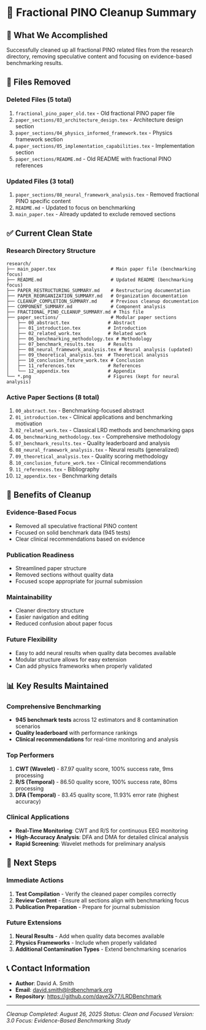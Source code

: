 # 🧹 **Fractional PINO Cleanup Summary**

## 🎯 **What We Accomplished**

Successfully cleaned up all fractional PINO related files from the research directory, removing speculative content and focusing on evidence-based benchmarking results.

## 📝 **Files Removed**

### **Deleted Files (5 total)**
1. `fractional_pino_paper_old.tex` - Old fractional PINO paper file
2. `paper_sections/03_architecture_design.tex` - Architecture design section
3. `paper_sections/04_physics_informed_framework.tex` - Physics framework section
4. `paper_sections/05_implementation_capabilities.tex` - Implementation section
5. `paper_sections/README.md` - Old README with fractional PINO references

### **Updated Files (3 total)**
1. `paper_sections/08_neural_framework_analysis.tex` - Removed fractional PINO specific content
2. `README.md` - Updated to focus on benchmarking
3. `main_paper.tex` - Already updated to exclude removed sections

## ✅ **Current Clean State**

### **Research Directory Structure**
```
research/
├── main_paper.tex                    # Main paper file (benchmarking focus)
├── README.md                         # Updated README (benchmarking focus)
├── PAPER_RESTRUCTURING_SUMMARY.md    # Restructuring documentation
├── PAPER_REORGANIZATION_SUMMARY.md   # Organization documentation
├── CLEANUP_COMPLETION_SUMMARY.md     # Previous cleanup documentation
├── COMPONENT_SUMMARY.md              # Component analysis
├── FRACTIONAL_PINO_CLEANUP_SUMMARY.md # This file
├── paper_sections/                   # Modular paper sections
│   ├── 00_abstract.tex              # Abstract
│   ├── 01_introduction.tex          # Introduction
│   ├── 02_related_work.tex          # Related work
│   ├── 06_benchmarking_methodology.tex # Methodology
│   ├── 07_benchmark_results.tex     # Results
│   ├── 08_neural_framework_analysis.tex # Neural analysis (updated)
│   ├── 09_theoretical_analysis.tex  # Theoretical analysis
│   ├── 10_conclusion_future_work.tex # Conclusion
│   ├── 11_references.tex            # References
│   └── 12_appendix.tex              # Appendix
└── *.png                            # Figures (kept for neural analysis)
```

### **Active Paper Sections (8 total)**
1. `00_abstract.tex` - Benchmarking-focused abstract
2. `01_introduction.tex` - Clinical applications and benchmarking motivation
3. `02_related_work.tex` - Classical LRD methods and benchmarking gaps
4. `06_benchmarking_methodology.tex` - Comprehensive methodology
5. `07_benchmark_results.tex` - Quality leaderboard and analysis
6. `08_neural_framework_analysis.tex` - Neural results (generalized)
7. `09_theoretical_analysis.tex` - Quality scoring methodology
8. `10_conclusion_future_work.tex` - Clinical recommendations
9. `11_references.tex` - Bibliography
10. `12_appendix.tex` - Benchmarking details

## 🎯 **Benefits of Cleanup**

### **Evidence-Based Focus**
- Removed all speculative fractional PINO content
- Focused on solid benchmark data (945 tests)
- Clear clinical recommendations based on evidence

### **Publication Readiness**
- Streamlined paper structure
- Removed sections without quality data
- Focused scope appropriate for journal submission

### **Maintainability**
- Cleaner directory structure
- Easier navigation and editing
- Reduced confusion about paper focus

### **Future Flexibility**
- Easy to add neural results when quality data becomes available
- Modular structure allows for easy extension
- Can add physics frameworks when properly validated

## 📊 **Key Results Maintained**

### **Comprehensive Benchmarking**
- **945 benchmark tests** across 12 estimators and 8 contamination scenarios
- **Quality leaderboard** with performance rankings
- **Clinical recommendations** for real-time monitoring and analysis

### **Top Performers**
1. **CWT (Wavelet)** - 87.97 quality score, 100% success rate, 9ms processing
2. **R/S (Temporal)** - 86.50 quality score, 100% success rate, 80ms processing
3. **DFA (Temporal)** - 83.45 quality score, 11.93% error rate (highest accuracy)

### **Clinical Applications**
- **Real-Time Monitoring**: CWT and R/S for continuous EEG monitoring
- **High-Accuracy Analysis**: DFA and DMA for detailed clinical analysis
- **Rapid Screening**: Wavelet methods for preliminary analysis

## 🚀 **Next Steps**

### **Immediate Actions**
1. **Test Compilation** - Verify the cleaned paper compiles correctly
2. **Review Content** - Ensure all sections align with benchmarking focus
3. **Publication Preparation** - Prepare for journal submission

### **Future Extensions**
1. **Neural Results** - Add when quality data becomes available
2. **Physics Frameworks** - Include when properly validated
3. **Additional Contamination Types** - Extend benchmarking scenarios

## 📞 **Contact Information**

- **Author**: David A. Smith
- **Email**: david.smith@lrdbenchmark.org
- **Repository**: https://github.com/dave2k77/LRDBenchmark

---

*Cleanup Completed: August 26, 2025*
*Status: Clean and Focused*
*Version: 3.0*
*Focus: Evidence-Based Benchmarking Study*
